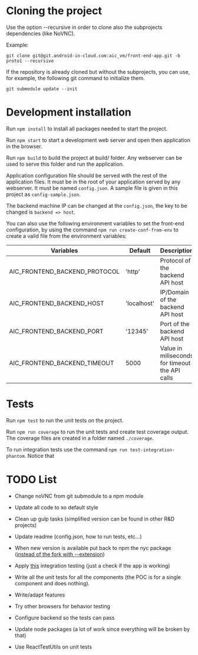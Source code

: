 
Cloning the project
===================

Use the option --recursive in order to clone also the subprojects
dependencies (like NoVNC).

Example:

```
git clone git@git.android-in-cloud.com:aic_vm/front-end-app.git -b proto1 --recursive
```

If the repository is already cloned but without the subprojects, you
can use, for example, the following git command to initialize them.

```
git submodule update --init
```

Development installation
========================

Run `npm install` to install all packages needed to start the
project.


Run `npm start` to start a development web server and open then
application in the browser.


Run `npm build` to build the project at build/ folder. Any
webserver can be used to serve this folder and run the application.

Application configuration file should be served with the rest of the
application files. It must be in the root of your application served
by any webserver. It must be named `config.json`. A sample file is
given in this project as `config-sample.json`.

The backend machine IP can be changed at the `config.json`, the key
to be changed is `backend => host`.

You can also use the following environment variables to set the
front-end configuration, by using the command
`npm run create-conf-from-env` to create a valid file from the
environment variables:

Variables                      | Default       | Description
-------------------------------|---------------|-----------------------------------
AIC_FRONTEND_BACKEND_PROTOCOL  | 'http'        | Protocol of the backend API host
AIC_FRONTEND_BACKEND_HOST      | 'localhost'   | IP/Domain of the backend API host
AIC_FRONTEND_BACKEND_PORT      | '12345'       | Port of the backend API host
AIC_FRONTEND_BACKEND_TIMEOUT   | 5000          | Value in miliseconds for timeout the API calls

Tests
=====

Run `npm test` to run the unit tests on the project.

Run `npm run coverage` to run the unit tests and create test coverage
output. The coverage files are created in a folder named `./coverage`.

To run integration tests use the command
`npm run test-integration-phantom`. Notice that

TODO List
=========

* Change noVNC from git submodule to a npm module
* Update all code to xo default style
* Clean up gulp tasks (simplified version can be found in other R&D projects)
* Update readme (config.json, how to run tests, etc...)
* When new version is available put back to npm the nyc package ([instead of the fork with --extension](https://github.com/bcoe/nyc/pull/163))
* Apply [this](https://gist.github.com/tomazzaman/790bc607eb7ca3fd347f) integration testing (just a check if the app is working)

* Write all the unit tests for all the components (the POC is for a single component and does nothing).
* Write/adapt features
* Try other browsers for behavior testing
* Configure backend so the tests can pass
* Update node packages (a lot of work since everything will be broken by that)
* Use ReactTestUtils on unit tests